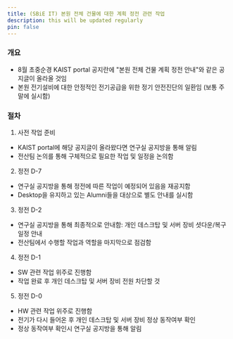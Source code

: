 ```yaml
---
title: (SBiE IT) 본원 전체 건물에 대한 계획 정전 관련 작업
description: this will be updated regularly
pin: false
---
```


### 개요
- 8월 초중순경 KAIST portal 공지란에 "본원 전체 건물 계획 정전 안내"와 같은 공지글이 올라올 것임
- 본원 전기설비에 대한 안정적인 전기공급을 위한 정기 안전진단의 일환임 (보통 주말에 실시함)

### 절차
1. 사전 작업 준비
- KAIST portal에 해당 공지글이 올라왔다면 연구실 공지방을 통해 알림
- 전산팀 논의를 통해 구체적으로 필요한 작업 및 일정을 논의함

2. 정전 D-7
- 연구실 공지방을 통해 정전에 따른 작업이 예정되어 있음을 재공지함
- Desktop을 유지하고 있는 Alumni들을 대상으로 별도 안내를 실시함

3. 정전 D-2
- 연구실 공지방을 통해 최종적으로 안내함: 개인 데스크탑 및 서버 장비 셧다운/복구 일정 안내
- 전산팀에서 수행할 작업과 역할을 마지막으로 점검함

4. 정전 D-1
- SW 관련 작업 위주로 진행함
- 작업 완료 후 개인 데스크탑 및 서버 장비 전원 차단할 것

5. 정전 D-0
- HW 관련 작업 위주로 진행함
- 전기가 다시 들어온 후 개인 데스크탑 및 서버 장비 정상 동작여부 확인
- 정상 동작여부 확인시 연구실 공지방을 통해 알림
